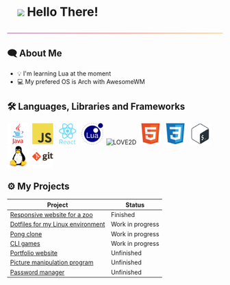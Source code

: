 <div id="user-content-toc">
  <ul>
    <summary>
      <h1 style="list-style-type: none;">
        <img src="https://media.giphy.com/media/hvRJCLFzcasrR4ia7z/giphy.gif" width="40px"/>
        <span>Hello There!</span>
      </h1>
    </summary>
  </ul>
</div>

![Gradient Bar](images/thin-gradient-bar.png)

## 🗨️ About Me

- 💡 I'm learning Lua at the moment
- 💻 My prefered OS is Arch with AwesomeWM

## 🛠️ Languages, Libraries and Frameworks

<div>
  <img src="https://github.com/devicons/devicon/blob/master/icons/java/java-original-wordmark.svg" title="Java" alt="Java" width="50" height="50"/>&nbsp;
  <img src="https://github.com/devicons/devicon/blob/master/icons/javascript/javascript-original.svg" title="JavaScript" alt="JavaScript" width="50" height="50"/>&nbsp;
  <img src="https://github.com/devicons/devicon/blob/master/icons/react/react-original-wordmark.svg" title="React" alt="React" width="50" height="50"/>&nbsp;
  <img src="https://github.com/devicons/devicon/blob/master/icons/lua/lua-original-wordmark.svg" title="Lua" alt="Lua" width="50" height="50"/>&nbsp;
  <img src="https://love2d.org/favicon.ico" title="LOVE2D" alt="LOVE2D" width="50" height="50"/>&nbsp;
  <img src="https://github.com/devicons/devicon/blob/master/icons/html5/html5-original.svg" title="HTML5" alt="HTML" width="50" height="50"/>&nbsp;
  <img src="https://github.com/devicons/devicon/blob/master/icons/css3/css3-original.svg"  title="CSS3" alt="CSS" width="50" height="50"/>&nbsp;
    <img src="https://github.com/devicons/devicon/blob/master/icons/bash/bash-original.svg" title="Bash" alt="Bash" width="50" height="50"/>&nbsp;
  <img src="https://github.com/devicons/devicon/blob/master/icons/linux/linux-original.svg" title="Linux" alt="Linux" width="50" height="50"/>&nbsp;
  <img src="https://github.com/devicons/devicon/blob/master/icons/git/git-original-wordmark.svg" title="Git" **alt="Git" width="50" height="50"/>
</div>

## ⚙️ My Projects

| Project | Status |
| --- | --- |
| [Responsive website for a zoo](https://github.com/leo9iota/floppa-zoo-zurich) | Finished |
| [Dotfiles for my Linux environment](https://github.com/leo9iota/dotfiles)| Work in progress |
| [Pong clone](https://github.com/leo9iota/pong) | Work in progress |
| [CLI games](https://github.com/leo9iota/cli-games) | Work in progress |
| [Portfolio website](https://github.com/leo9iota/portfolio-website) | Unfinished |
| [Picture manipulation program](https://github.com/leo9iota/picture-manipulation) | Unfinished |
| [Password manager](https://github.com/leo9iota/pwmanager) | Unfinished |



